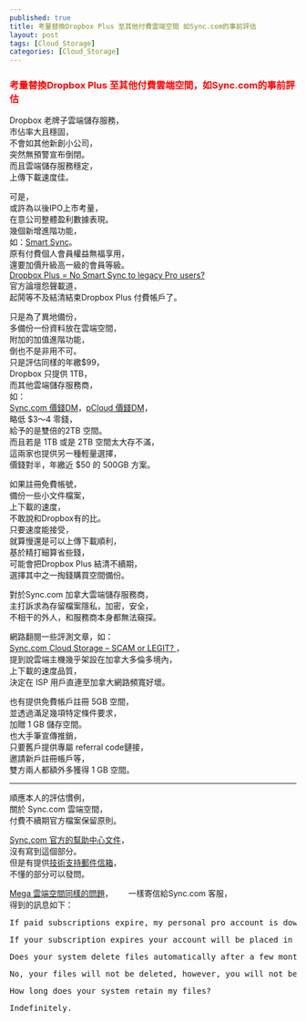 ```yaml
---
published: true
title: 考量替換Dropbox Plus 至其他付費雲端空間 如Sync.com的事前評估
layout: post
tags: [Cloud_Storage]
categories: [Cloud_Storage]
---
```


### <font color="red">考量替換Dropbox Plus 至其他付費雲端空間，如Sync.com的事前評估</font>    
    
Dropbox 老牌子雲端儲存服務，    
市佔率大且穩固，    
不會如其他新創小公司，   
突然無預警宣布倒閉。    
而且雲端儲存服務穩定，   
上傳下載速度佳。    
    
可是，   
或許為以後IPO上市考量，   
在意公司整體盈利數據表現。   
幾個新增進階功能，   
如：[Smart Sync][2]。    
原有付費個人會員權益無福享用，   
還要加價升級高一級的會員等級。   
[Dropbox Plus = No Smart Sync to legacy Pro users?][1]    
官方論壇怨聲載道，   
起鬨等不及結清結束Dropbox Plus 付費帳戶了。    
    
只是為了異地備份，   
多備份一份資料放在雲端空間，    
附加的加值進階功能，    
倒也不是非用不可。   
只是評估同樣的年繳$99，   
Dropbox 只提供 1TB，    
而其他雲端儲存服務商，   
如：    
[Sync.com 價錢DM][3]，[pCloud 價錢DM][4]，    
略低 $3～4 零錢，   
給予的是雙倍的2TB 空間。    
而且若是 1TB 或是 2TB 空間太大存不滿，    
這兩家也提供另一種輕量選擇，    
價錢對半，年繳近 $50 的 500GB 方案。    

如果註冊免費帳號，   
備份一些小文件檔案，    
上下載的速度，   
不敢說和Dropbox有的比。   
只要速度能接受，    
就算慢還是可以上傳下載順利，    
基於精打細算省些錢，    
可能會把Dropbox Plus 結清不續期，   
選擇其中之一掏錢購買空間備份。   
    
對於Sync.com 加拿大雲端儲存服務商，    
主打訴求為存留檔案隱私，加密，安全，    
不相干的外人，和服務商本身都無法窺探。   
    
網路翻閱一些評測文章，如：   
[Sync.com Cloud Storage – SCAM or LEGIT? ][5]，    
提到說雲端主機幾乎架設在加拿大多倫多境內，    
上下載的速度品質，   
決定在 ISP 用戶直連至加拿大網路頻寬好壞。   
    
也有提供免費帳戶註冊 5GB 空間，    
並透過滿足幾項特定條件要求，    
加贈 1 GB 儲存空間。   
也大手筆宣傳推銷，       
只要舊戶提供專屬 referral code鏈接，   
邀請新戶註冊帳戶等，    
雙方兩人都額外多獲得 1 GB 空間。    

----------------

順應本人的評估慣例，      
關於 Sync.com 雲端空間，       
付費不續期官方檔案保留原則。      
        
[Sync.com 官方的幫助中心文件][6]，        
沒有寫到這個部分。       
但是有提供[技術支持郵件信箱][7]，     
不懂的部分可以發問。      
        
[Mega 雲端空間同樣的問題][8]，       
一樣寄信給Sync.com 客服，       
得到的訊息如下：        

<pre class="prettyprint">If paid subscriptions expire, my personal pro account is downgraded to starter, what happens to my files over storage quota?</pre>

<pre class="prettyprint">If your subscription expires your account will be placed in a suspended state, meaning you will not be able to change or add and files, until you are back under the new storage quota or re upgrade your account.</pre>

<pre class="prettyprint">Does your system delete files automatically after a few months of no-payments?</pre>   

<pre class="prettyprint">No, your files will not be deleted, however, you will not be able to add any additional files.</pre>  
<pre class="prettyprint">How long does your system retain my files?</pre>       

<pre class="prettyprint">Indefinitely.</pre>        


<pre class="prettyprint">

</pre>





[1]: https://www.dropboxforum.com/t5/Dropbox/Dropbox-Plus-No-Smart-Sync-to-legacy-Pro-users/idi-p/209484
[2]: https://www.dropbox.com/help/desktop-web/smart-sync
[3]: https://www.sync.com/pricing/
[4]: https://www.pcloud.com/cloud-storage-pricing-plans.html
[5]: https://cloudstorageinfo.org/sync-com-scam-or-legit-review
[6]: https://www.sync.com/help/
[7]: https://www.sync.com/support/
[8]: https://shengshampoo.github.io/cloud_storage/2017/10/25/mega-nz-support-reply-space-expired.html

